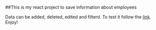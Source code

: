 ##This is my react project to save information about employees

Data can be added, deleted, edited and filterd.
To test it follow the [link](https://danilyaremenko.github.io/list-of-employees/). Enjoy!
